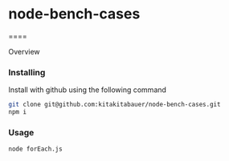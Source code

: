 # node-bench-cases
====

Overview

### Installing
Install with github using the following command

```sh
git clone git@github.com:kitakitabauer/node-bench-cases.git
npm i
```

### Usage
```sh
node forEach.js
```
